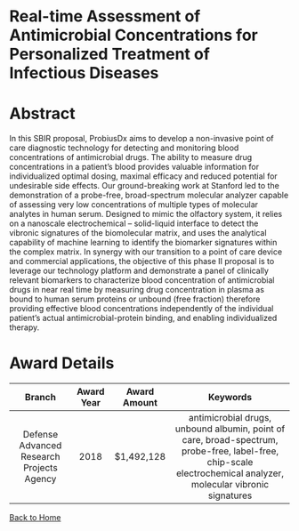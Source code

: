 
Real-time Assessment of Antimicrobial Concentrations for Personalized Treatment of Infectious Diseases
======================================================================================================

# Abstract


In this SBIR proposal, ProbiusDx aims to develop a non-invasive point of care diagnostic technology for detecting and monitoring blood concentrations of antimicrobial drugs. The ability to measure drug concentrations in a patient’s blood provides valuable information for individualized optimal dosing, maximal efficacy and reduced potential for undesirable side effects. Our ground-breaking work at Stanford led to the demonstration of a probe-free, broad-spectrum molecular analyzer capable of assessing very low concentrations of multiple types of molecular analytes in human serum. Designed to mimic the olfactory system, it relies on a nanoscale electrochemical – solid-liquid interface to detect the vibronic signatures of the biomolecular matrix, and uses the analytical capability of machine learning to identify the biomarker signatures within the complex matrix. In synergy with our transition to a point of care device and commercial applications, the objective of this phase II proposal is to leverage our technology platform and demonstrate a panel of clinically relevant biomarkers to characterize blood concentration of antimicrobial drugs in near real time by measuring drug concentration in plasma as bound to human serum proteins or unbound (free fraction) therefore providing effective blood concentrations independently of the individual patient’s actual antimicrobial-protein binding, and enabling individualized therapy.  

# Award Details

|Branch|Award Year|Award Amount|Keywords|
| :---: | :---: | :---: | :---: |
|Defense Advanced Research Projects Agency|2018|$1,492,128|antimicrobial drugs, unbound albumin, point of care, broad-spectrum, probe-free, label-free, chip-scale electrochemical analyzer, molecular vibronic signatures|
  
  


[Back to Home](https://github.com/chrischow/dod_sbir_awards/Reports/CC/#1212)